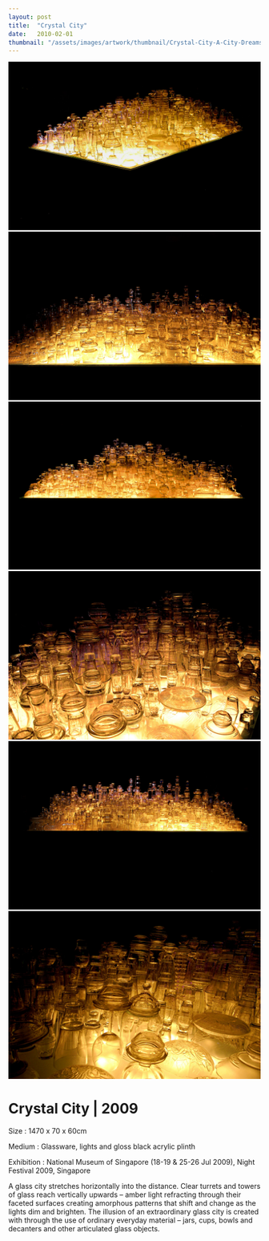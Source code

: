 ```yaml
---
layout: post
title:  "Crystal City"
date:   2010-02-01
thumbnail: "/assets/images/artwork/thumbnail/Crystal-City-A-City-Dreams-of-a-City-2010.jpg"
---
```


![My image Name](/assets/images/artwork/A-City-Dreams-of-a-City-I_01.jpg)
![My image Name](/assets/images/artwork/A-City-Dreams-of-a-City-I_03.jpg)
![My image Name](/assets/images/artwork/A-City-Dreams-of-a-City-II_01.jpg)
![My image Name](/assets/images/artwork/A-City-Dreams-of-a-City-II_02.jpg)
![My image Name](/assets/images/artwork/A-City-Dreams-of-a-City-III_01.jpg)
![My image Name](/assets/images/artwork/A-City-Dreams-of-a-City-III_02.jpg)

# Crystal City | 2009

Size
: 1470 x 70 x 60cm

Medium
: Glassware, lights and gloss black acrylic plinth

Exhibition
:  National Museum of Singapore (18-19 &amp; 25-26 Jul 2009), Night Festival 2009, Singapore

<!--excerpt_separator-->

A glass city stretches horizontally into the distance.  Clear turrets and towers of glass reach vertically upwards – amber light refracting through their faceted surfaces creating amorphous patterns that shift and change as the lights dim and brighten.  The illusion of an extraordinary glass city is created with through the use of ordinary everyday material – jars, cups, bowls and decanters and other articulated glass objects.